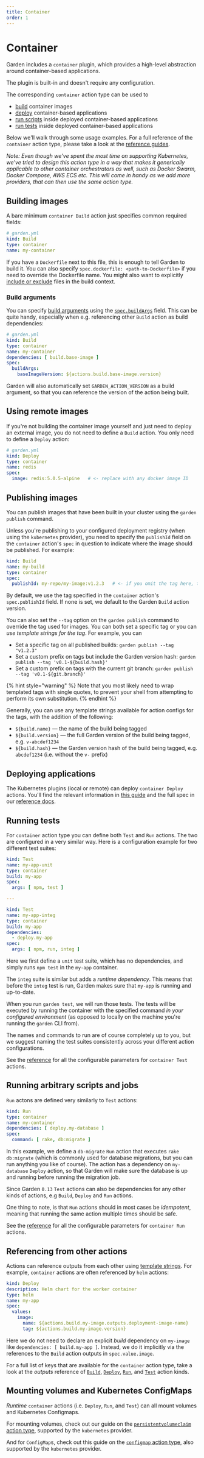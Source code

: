 ```yaml
---
title: Container
order: 1
---
```


# Container

Garden includes a `container` plugin, which provides a high-level abstraction around container-based applications.

The plugin is built-in and doesn't require any configuration.

The corresponding `container` action type can be used to

* [build](../reference/action-types/Build/container.md) container images
* [deploy](../reference/action-types/Deploy/container.md) container-based applications
* [run scripts](../reference/action-types/Run/container.md) inside deployed container-based applications
* [run tests](../reference/action-types/Test/container.md) inside deployed container-based applications

Below we'll walk through some usage examples. For a full reference of the `container` action type, please take a look at
the [reference guides](../reference/action-types).

_Note: Even though we've spent the most time on supporting Kubernetes, we've tried to design this action type in a way
that makes it generically applicable to other container orchestrators as well, such as Docker Swarm, Docker Compose, AWS
ECS etc. This will come in handy as we add more providers, that can then use the same action type._

## Building images

A bare minimum `container Build` action just specifies common required fields:

```yaml
# garden.yml
kind: Build
type: container
name: my-container
```

If you have a `Dockerfile` next to this file, this is enough to tell Garden to build it. You can also
specify `spec.dockerfile: <path-to-Dockerfile>` if you need to override the Dockerfile name.
You might also want to
explicitly [include or exclude](../using-garden/configuration-overview.md#includingexcluding-files-and-directories)
files in the build context.

### Build arguments

You can specify
[build arguments](https://docs.docker.com/engine/reference/commandline/build/#set-build-time-variables---build-arg)
using the [`spec.buildArgs`](../reference/action-types/Build/container.md#specbuildargs) field. This can be quite handy,
especially when e.g. referencing other `Build` action as build dependencies:

```yaml
# garden.yml
kind: Build
type: container
name: my-container
dependencies: [ build.base-image ]
spec:
  buildArgs:
    baseImageVersion: ${actions.build.base-image.version}
```

Garden will also automatically set `GARDEN_ACTION_VERSION` as a build argument, so that you can reference the version of
the action being built.

## Using remote images

If you're not building the container image yourself and just need to deploy an external image, you do not need to
define a `Build` action. You only need to define a `Deploy` action:

```yaml
# garden.yml
kind: Deploy
type: container
name: redis
spec:
  image: redis:5.0.5-alpine   # <- replace with any docker image ID
```

## Publishing images

You can publish images that have been built in your cluster using the `garden publish` command.

Unless you're publishing to your configured deployment registry (when using the `kubernetes` provider), you need to
specify the `publishId` field on the `container` action's `spec` in question to indicate where the image should be
published. For example:

```yaml
kind: Build
name: my-build
type: container
spec:
  publishId: my-repo/my-image:v1.2.3   # <- if you omit the tag here, the Garden action version will be used by default
```

By default, we use the tag specified in the `container` action's `spec.publishId` field. If none is set,
we default to the Garden `Build` action version.

You can also set the `--tag` option on the `garden publish` command to override the tag used for images. You can both
set a specific tag or you can _use template strings for the tag_. For example, you can

- Set a specific tag on all published builds: `garden publish --tag "v1.2.3"`
- Set a custom prefix on tags but include the Garden version hash: `garden publish --tag 'v0.1-${build.hash}'`
- Set a custom prefix on tags with the current git branch: `garden publish --tag 'v0.1-${git.branch}'`

{% hint style="warning" %}
Note that you most likely need to wrap templated tags with single quotes, to prevent your shell from attempting to
perform its own substitution.
{% endhint %}

Generally, you can use any template strings available for action configs for the tags, with the addition of the
following:

- `${build.name}` — the name of the build being tagged
- `${build.version}` — the full Garden version of the build being tagged, e.g. `v-abcdef1234`
- `${build.hash}` — the Garden version hash of the build being tagged, e.g. `abcdef1234` (i.e. without the `v-`
  prefix)

## Deploying applications

The Kubernetes plugins (local or remote) can deploy `container Deploy` actions. You'll find the relevant information
in [this guide](../k8s-plugins/action-types/container.md) and the full spec in
our [reference docs](../reference/action-types/Deploy/container.md).

## Running tests

For `container` action type you can define both `Test` and `Run` actions. The two are configured in a very similar way.
Here is a configuration example for two different test suites:

```yaml
kind: Test
name: my-app-unit
type: container
build: my-app
spec:
  args: [ npm, test ]

---

kind: Test
name: my-app-integ
type: container
build: my-app
dependencies:
  - deploy.my-app
spec:
  args: [ npm, run, integ ]

```

Here we first define a `unit` test suite, which has no dependencies, and simply runs `npm test` in the `my-app`
container.

The `integ` suite is similar but adds a _runtime dependency_. This means that before the `integ` test is run, Garden
makes sure that `my-app` is running and up-to-date.

When you run `garden test`, we will run those tests. The tests will be executed by running the container with the
specified command _in your configured environment_ (as opposed to locally on the machine you're running the `garden` CLI
from).

The names and commands to run are of course completely up to you, but we suggest naming the test suites consistently
across your different action configurations.

See the [reference](../reference/action-types/Test/container.md) for all the configurable parameters
for `container Test` actions.

## Running arbitrary scripts and jobs

`Run` actons are defined very similarly to `Test` actions:

```yaml
kind: Run
type: container
name: my-container
dependencies: [ deploy.my-database ]
spec:
  command: [ rake, db:migrate ]
```

In this example, we define a `db-migrate` `Run` action that executes `rake db:migrate` (which is commonly used for
database migrations, but you can run anything you like of course). The action has a dependency on `my-database` `Deploy`
action, so that Garden will make sure the database is up and running before running the migration job.

Since Garden `0.13` `Test` actions can also be dependencies for any other kinds of actions, e.g `Build`, `Deploy`
and `Run` actions.

One thing to note, is that `Run` actions should in most cases be _idempotent_, meaning that running the same action
multiple times should be safe.

See the [reference](../reference/action-types/Run/container.md#tasks) for all the configurable parameters
for `container Run` actions.

## Referencing from other actions

Actions can reference outputs from each other
using [template strings](../using-garden/variables-and-templating.md#template-string-basics).
For example, `container` actions are often referenced by `helm` actions:

```yaml
kind: Deploy
description: Helm chart for the worker container
type: helm
name: my-app
spec:
  values:
    image:
      name: ${actions.build.my-image.outputs.deployment-image-name}
      tag: ${actions.build.my-image.version}
```

Here we do not need to declare an explicit _build_ dependency on `my-image` like `dependencies: [ build.my-app ]`.
Instead, we do it implicitly via the references to the `Build` action outputs in `spec.value.image`.

For a full list of keys that are available for the `container` action type, take a look at
the _outputs_ reference
of [`Build`](../reference/action-types/Build/container.md#outputs),
[`Deploy`](../reference/action-types/Deploy/container.md#outputs),
[`Run`](../reference/action-types/Run/container.md#outputs),
and [`Test`](../reference/action-types/Test/container.md#outputs) action kinds.

## Mounting volumes and Kubernetes ConfigMaps

_Runtime_ `container` actions (i.e. `Deploy`, `Run`, and `Test`) can all mount volumes and Kubernetes Configmaps.

For mounting volumes, check out our guide on
the [`persistentvolumeclaim` action type](../k8s-plugins/action-types/persistentvolumeclaim.md), supported by
the `kubernetes` provider.

And for `ConfigMap`s, check out this guide on the [`configmap` action type](../k8s-plugins/action-types/configmap.md),
also supported by the `kubernetes` provider.

